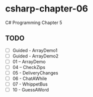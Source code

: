 # csharp-chapter-06
C# Programming Chapter 5

## TODO
- [ ] Guided - ArrayDemo1
- [ ] Guided - ArrayDemo2
- [ ] 01 – ArrayDemo
- [ ] 04 – CheckZips
- [ ] 05 - DeliveryChanges
- [ ] 06 - ChatAWhile
- [ ] 07 - WhippetBus
- [ ] 10 - GuessAWord